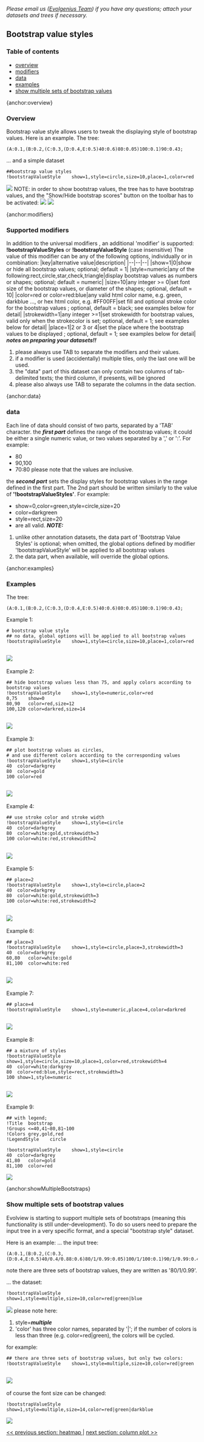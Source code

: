 *Please email us ([Evolgenius Team](mailto:evolgenius.team@gmail.com)) if you have any questions; attach your datasets and trees if necessary.*

## Bootstrap value styles

### Table of contents
* [overview](#overview)
* [modifiers](#modifiers)
* [data](#data)
* [examples](#examples)
* [show multiple sets of bootstrap values](#showMultipleBootstraps)

{anchor:overview}
### Overview
Bootstrap value style allows users to tweak the displaying style of bootstrap values.
Here is an example.
The tree:
```
(A:0.1,(B:0.2,(C:0.3,(D:0.4,E:0.5)40:0.6)80:0.05)100:0.1)90:0.43;
```
... and a simple dataset
```
##bootstrap value styles
!bootstrapValueStyle	show=1,style=circle,size=10,place=1,color=red
```
![](images/DatasetBootstrapValueStyle_example_01.png)
NOTE: in order to show bootstrap values, the tree has to have bootstrap values, and the "Show/Hide bootstrap scores" button on the toolbar has to be activated:
![](images/DatasetBootstrapValueStyle_bootstrap_scores_button_normal.png)
![](images/DatasetBootstrapValueStyle_bootstrap_scores_button_active.png)

{anchor:modifiers}
### Supported modifiers
In addition to the universal modifiers , an additional 'modifier' is supported:
**!bootstrapValueStyles** or **!bootstrapValueStyle** (case insensitive)
The value of this modifier can be any of the following options, individually or in combination:
|key|alternative value|description|
|--|--|--|
|show=1|0|show or hide all bootstrap values; optional; default = 1|
|style=numeric|any of the following:rect,circle,star,check,triangle|display bootstrap values as numbers or shapes; optional; default = numeric|
|size=10|any integer >= 0|set font size of the bootstrap values, or diameter of the shapes; optional, default = 10|
|color=red or color=red:blue|any valid html color name, e.g. green, darkblue ..., or hex html color, e.g. #FF00FF|set fill and optional stroke color for the bootstrap values ; optional, default = black; see examples below for detail|
|strokewidth=1|any integer >=1|set strokewidth for bootstrap values, valid only when the strokecolor is set; optional, default = 1; see examples below for detail|
|place=1|2 or 3 or 4|set the place where the bootstrap values to be displayed ; optional, default = 1; see examples below for detail|
**_notes on preparing your datasets!!_**
1. please always use TAB to separate the modifiers and their values.
2. if a modifier is used (accidentally) multiple tiles, only the last one will be used.
3. the "data" part of this dataset can only contain two columns of tab-delimited texts; the third column, if presents, will be ignored
4. please also always use TAB to separate the columns in the data section.

{anchor:data}
### data
Each line of data should consist of two parts, separated by a 'TAB' character.
the **_first part_** defines the range of the bootstrap values; it could be either a single numeric value, or two values separated by a ',' or ':'. For example:
* 80
* 90,100
* 70:80
please note that the values are inclusive.

the **_second part_** sets the display styles for bootstrap values in the range defined in the first part. The 2nd part should be written similarly to the value of **'!bootstrapValueStyles'**. For example:
* show=0,color=green,style=circle,size=20
* color=darkgreen
* style=rect,size=20
* are all valid.
**_NOTE:_**
1. unlike other annotation datasets, the data part of 'Bootstrap Value Styles' is optional; when omitted, the global options defined by modifier '!bootstrapValueStyle' will be applied to all bootstrap values
2. the data part, when available, will override the global options.

{anchor:examples}
### Examples
The tree:
```
(A:0.1,(B:0.2,(C:0.3,(D:0.4,E:0.5)40:0.6)80:0.05)100:0.1)90:0.43;
```
Example 1:
```
# bootstrap value style
## no data, global options will be applied to all bootstrap values
!bootstrapValueStyle	show=1,style=circle,size=10,place=1,color=red   
```
![](images/DatasetBootstrapValueStyle_bootstrapvalues_nodata.png)
----
Example 2:
```
## hide bootstrap values less than 75, and apply colors according to bootstrap values
!bootstrapValueStyle	show=1,style=numeric,color=red
0,75	show=0
80,90	color=red,size=12
100,120	color=darkred,size=14
```
![](images/DatasetBootstrapValueStyle_bootstrapvalues_hide_certain_value.png)
----
Example 3:
```
## plot bootstrap values as circles,
# and use different colors according to the corresponding values
!bootstrapValueStyle	show=1,style=circle
40	color=darkgrey
80	color=gold
100	color=red
```
![](images/DatasetBootstrapValueStyle_bootstrapvalues_circles_with_different_colors.png)
----
Example 4:
```
## use stroke color and stroke width
!bootstrapValueStyle	show=1,style=circle
40	color=darkgrey
80	color=white:gold,strokewidth=3
100	color=white:red,strokewidth=2
```
![](images/DatasetBootstrapValueStyle_bootstrapvalues_circles_with_different_colors_and_strokes.png)
----
Example 5:
```
## place=2
!bootstrapValueStyle	show=1,style=circle,place=2
40	color=darkgrey
80	color=white:gold,strokewidth=3
100	color=white:red,strokewidth=2   
```
![](images/DatasetBootstrapValueStyle_bootstrapvalues_place2.png)
----
Example 6:
```
## place=3
!bootstrapValueStyle	show=1,style=circle,place=3,strokewidth=3
40	color=darkgrey
60,80	color=white:gold
81,100	color=white:red  
```
![](images/DatasetBootstrapValueStyle_bootstrapvalues_place3.png)
----
Example 7:
```
## place=4
!bootstrapValueStyle	show=1,style=numeric,place=4,color=darkred
```
![](images/DatasetBootstrapValueStyle_bootstrapvalues_place4.png)
----
Example 8:
```
## a mixture of styles
!bootstrapValueStyle	show=1,style=circle,size=10,place=1,color=red,strokewidth=4
40	color=white:darkgrey
80	color=red:blue,style=rect,strokewidth=3
100	show=1,style=numeric
```
![](images/DatasetBootstrapValueStyle_bootstrapvalues_mix.png)
----
Example 9:
```
## with legend;
!Title	bootstrap
!Groups	<=40,41~80,81~100
!Colors	grey,gold,red
!LegendStyle	circle

!bootstrapValueStyle	show=1,style=circle
40	color=darkgrey
41,80	color=gold
81,100	color=red
```
![](images/DatasetBootstrapValueStyle_bootstrapvalues_with_legend.png)

{anchor:showMultipleBootstraps}
### Show multiple sets of bootstrap values
Evolview is starting to support multiple sets of bootstraps (meaning this functionality is still under-development). To do so users need to prepare the input tree in a very specific format, and a special "bootstrap style" dataset.

Here is an example:
... the input tree:
```
(A:0.1,(B:0.2,(C:0.3,(D:0.4,E:0.5)40/0.4/0.88:0.6)80/1/0.99:0.05)100/1/100:0.1)90/1/0.99:0.43;
```
note there are three sets of bootstrap values, they are written as '80/1/0.99'.

... the dataset:
```
!bootstrapValueStyle	show=1,style=multiple,size=10,color=red|green|blue
```
![](images/DatasetBootstrapValueStyle_multibootstraps_01.png)
please note here:
1. style=**_multiple_**
2. 'color' has three color names, separated by '|'; if the number of colors is less than three (e.g. color=red|green), the colors will be cycled.

for example:
```
## there are three sets of bootstrap values, but only two colors:
!bootstrapValueStyle	show=1,style=multiple,size=10,color=red|green
```
![](images/DatasetBootstrapValueStyle_multibootstrap_02.png)
----
of course the font size can be changed:
```
!bootstrapValueStyle	show=1,style=multiple,size=14,color=red|green|darkblue
```
![](images/DatasetBootstrapValueStyle_multibootstrap_03.png)


[<< previous section: heatmap ](/datasets/10_heatmap/DatasetHeatmap.md)      |       [next section: column plot >>](/datasets/12_column_plot/DatasetColumnPlots.md)

